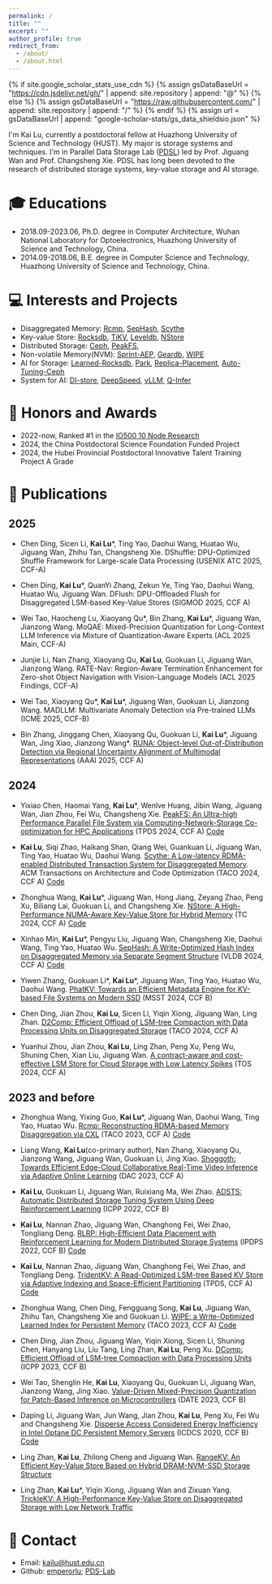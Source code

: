 ```yaml
---
permalink: /
title: ""
excerpt: ""
author_profile: true
redirect_from: 
  - /about/
  - /about.html
---
```


{% if site.google_scholar_stats_use_cdn %}
{% assign gsDataBaseUrl = "https://cdn.jsdelivr.net/gh/" | append: site.repository | append: "@" %}
{% else %}
{% assign gsDataBaseUrl = "https://raw.githubusercontent.com/" | append: site.repository | append: "/" %}
{% endif %}
{% assign url = gsDataBaseUrl | append: "google-scholar-stats/gs_data_shieldsio.json" %}

<span class='anchor' id='about-me'></span>

I\'m Kai Lu, currently a postdoctoral fellow at Huazhong University of Science and Technology (HUST). My major is storage systems and techniques. I\'m in Parallel Data Storage Lab ([PDSL](https://github.com/PDS-Lab)) led by Prof. Jiguang Wan and Prof. Changsheng Xie. PDSL has long been devoted to the research of distributed storage systems, key-value storage and AI storage.

# 🎓 Educations
- 2018.09-2023.06, Ph.D. degree in Computer Architecture, Wuhan National Laboratory for Optoelectronics, Huazhong University of Science and Technology, China.
- 2014.09-2018.06, B.E. degree in Computer Science and Technology, Huazhong University of Science and Technology, China.

# 💻 Interests and Projects
* Disaggregated Memory: [Rcmp](https://github.com/PDS-Lab/Rcmp), [SepHash](https://github.com/minxinhao/SepHash), [Scythe](https://github.com/PDS-Lab/scythe)
* Key-value Store: [Rocksdb](https://github.com/emperorlu/rocksdb), [TiKV](https://github.com/emperorlu/tikv), [Leveldb](https://github.com/emperorlu/leveldb), [NStore](https://github.com/PDS-Lab/NStore)
* Distributed Storage: [Ceph](https://github.com/emperorlu/ceph), [PeakFS](https://github.com/PDS-Lab/PeakFS-Experiments), 
* Non-volatile Memory(NVM): [Sprint-AEP](https://github.com/emperorlu/Sprint-AEP), [Geardb](https://github.com/emperorlu/GearDB), [WIPE](https://github.com/olemon111/WIPE)
* AI for Storage: [Learned-Rocksdb](https://github.com/emperorlu/Learned-Rocksdb), [Park](https://github.com/emperorlu/park), [Replica-Placement](https://github.com/emperorlu/Replica-Placement), [Auto-Tuning-Ceph](https://github.com/emperorlu/Auto-Tuning-Ceph)
* System for AI: [DI-store](https://github.com/emperorlu/DI-store), [DeepSpeed](https://github.com/emperorlu/DeepSpeed), [vLLM](https://github.com/emperorlu/vllm), [Q-Infer](https://github.com/PDS-Lab/Q-Infer)

# 🏅 Honors and Awards
* 2022-now, Ranked #1 in the [IO500 10 Node Research](https://io500.org/list/sc24/ten)
* 2024, the China Postdoctoral Science Foundation Funded Project
* 2024, the Hubei Provincial Postdoctoral Innovative Talent Training Project A Grade


# 📝 Publications 
## 2025
* Chen Ding, Sicen Li, **Kai Lu***, Ting Yao, Daohui Wang, Huatao Wu, Jiguang Wan, Zhihu Tan, Changsheng Xie. DShuffle: DPU-Optimized Shuffle Framework for Large-scale Data Processing (USENIX  ATC 2025, CCF-A)

*  Chen Ding, **Kai Lu**\*, QuanYi Zhang, Zekun Ye, Ting Yao, Daohui Wang, Huatao Wu, Jiguang Wan. DFlush: DPU-Offloaded Flush for Disaggregated LSM-based Key-Value Stores (SIGMOD 2025, CCF A)

*  Wei Tao, Haocheng Lu, Xiaoyang Qu*, Bin Zhang, **Kai Lu**\*, Jiguang Wan, Jianzong Wang. MoQAE: Mixed-Precision Quantization for Long-Context LLM Inference via Mixture of Quantization-Aware Experts (ACL 2025 Main, CCF-A)

*  Junjie Li, Nan Zhang, Xiaoyang Qu, **Kai Lu**, Guokuan Li, Jiguang Wan, Jianzong Wang. RATE-Nav: Region-Aware Termination Enhancement for Zero-shot Object Navigation with Vision-Language Models (ACL 2025 Findings, CCF-A)

*  Wei Tao, Xiaoyang Qu*, **Kai Lu***, Jiguang Wan, Guokuan Li, Jianzong Wang. MADLLM: Multivariate Anomaly Detection via Pre-trained LLMs (ICME 2025, CCF-B)

*  Bin Zhang, Jinggang Chen, Xiaoyang Qu, Guokuan Li, **Kai Lu**\*, Jiguang Wan, Jing Xiao, Jianzong Wang\*. [RUNA: Object-level Out-of-Distribution Detection via Regional Uncertainty Alignment of Multimodal Representations](https://ojs.aaai.org/index.php/AAAI/article/view/34841) (AAAI 2025, CCF A)

## 2024
*  Yixiao Chen, Haomai Yang, **Kai Lu***, Wenlve Huang, Jibin Wang, Jiguang Wan, Jian Zhou, Fei Wu, Changsheng Xie. [PeakFS: An Ultra-high Performance Parallel File System via Computing-Network-Storage Co-optimization for HPC Applications](https://ieeexplore.ieee.org/document/10735121) (TPDS 2024, CCF A) [Code](https://github.com/PDS-Lab/PeakFS-Experiments)

*  **Kai Lu**, Siqi Zhao, Haikang Shan, Qiang Wei, Guankuan Li, Jiguang Wan, Ting Yao, Huatao Wu, Daohui Wang. [Scythe: A Low-latency RDMA-enabled Distributed Transaction System for Disaggregated Memory](https://dl.acm.org/doi/10.1145/3666004). ACM Transactions on Architecture and Code Optimization (TACO 2024, CCF A) [Code](https://github.com/PDS-Lab/scythe)

*  Zhonghua Wang, **Kai Lu***, Jiguang Wan, Hong Jiang, Zeyang Zhao, Peng Xu, Biliang Lai, Guokuan Li, and Changsheng Xie. [NStore: A High-Performance NUMA-Aware Key-Value Store for Hybrid Memory](https://www.computer.org/csdl/journal/tc/5555/01/10761975/223Ey6jTUwE) (TC 2024, CCF A) [Code](https://github.com/PDS-Lab/NStore)

*  Xinhao Min, **Kai Lu***, Pengyu Liu, Jiguang Wan, Changsheng Xie, Daohui Wang, Ting Yao, Huatao Wu. [SepHash: A Write-Optimized Hash Index on Disaggregated Memory via Separate Segment Structure](https://www.vldb.org/pvldb/vol17/p1091-lu.pdf) (VLDB 2024, CCF A) [Code](https://github.com/minxinhao/SepHash)

*  Yiwen Zhang, Guokuan Li\*, **Kai Lu**\*, Jiguang Wan, Ting Yao, Huatao Wu, Daohui Wang. [PhatKV: Towards an Efficient Metadata Engine for KV-based File Systems on Modern SSD](https://www.msstconference.org/MSST-history/2024/Papers/msst24-9.3.pdf) (MSST 2024, CCF B)

*  Chen Ding, Jian Zhou, **Kai Lu**, Sicen Li, Yiqin Xiong, Jiguang Wan, Ling Zhan. [D2Comp: Efficient Offload of LSM-tree Compaction with Data Processing Units on Disaggregated Storage](https://dl.acm.org/doi/abs/10.1145/3656584) (TACO 2024, CCF A)

*  Yuanhui Zhou, Jian Zhou, **Kai Lu**, Ling Zhan, Peng Xu, Peng Wu, Shuning Chen, Xian Liu, Jiguang Wan. [A contract-aware and cost-effective LSM Store for Cloud Storage with Low Latency Spikes](https://dl.acm.org/doi/10.1145/3643851) (TOS 2024, CCF A)

## 2023 and before
*  Zhonghua Wang, Yixing Guo, **Kai Lu***, Jiguang Wan, Daohui Wang, Ting Yao, Huatao Wu. [Rcmp: Reconstructing RDMA-based Memory Disaggregation via CXL](https://dl.acm.org/doi/10.1145/3634916) (TACO 2023, CCF A) [Code](https://github.com/PDS-Lab/Rcmp)

*  Liang Wang, **Kai Lu**(co-primary author), Nan Zhang, Xiaoyang Qu, Jianzong Wang, Jiguang Wan, Guokuan Li, Jing Xiao. [Shoggoth: Towards Efficient Edge-Cloud Collaborative Real-Time Video Inference via Adaptive Online Learning](https://ieeexplore.ieee.org/abstract/document/10247821/) (DAC 2023, CCF A)

*  **Kai Lu**, Guokuan Li, Jiguang Wan, Ruixiang Ma, Wei Zhao. [ADSTS: Automatic Distributed Storage Tuning System Using Deep Reinforcement Learning](https://dl.acm.org/doi/abs/10.1145/3545008.3545012) (ICPP 2022, CCF B)

*  **Kai Lu**, Nannan Zhao, Jiguang Wan, Changhong Fei, Wei Zhao, Tongliang Deng. [RLRP: High-Efficient Data Placement with Reinforcement Learning for Modern Distributed Storage Systems](https://ieeexplore.ieee.org/document/9820675/) (IPDPS 2022, CCF B) [Code](https://github.com/emperorlu/Replica-Placement)

*  **Kai Lu**, Nannan Zhao, Jiguang Wan, Changhong Fei, Wei Zhao, and Tongliang Deng. [TridentKV: A Read-Optimized LSM-tree Based KV Store via Adaptive Indexing and Space-Efficient Partitioning](https://ieeexplore.ieee.org/document/9563237) (TPDS, CCF A) [Code](https://github.com/emperorlu/Learned-Rocksdb)

*  Zhonghua Wang, Chen Ding, Fengguang Song, **Kai Lu**, Jiguang Wan, Zhihu Tan, Changsheng Xie and Guokuan Li. [WIPE: a Write-Optimized Learned Index for Persistent Memory](https://dl.acm.org/doi/10.1145/3634915) (TACO 2023, CCF A) [Code](https://github.com/olemon111/WIP)

*  Chen Ding, Jian Zhou, Jiguang Wan, Yiqin Xiong, Sicen Li, Shuning Chen, Hanyang Liu, Liu Tang, Ling Zhan, **Kai Lu**, Peng Xu. [DComp: Efficient Offload of LSM-tree Compaction with Data Processing Units](https://dl.acm.org/doi/fullHtml/10.1145/3605573.3605633) (ICPP 2023, CCF B)

*  Wei Tao, Shenglin He, **Kai Lu**, Xiaoyang Qu, Guokuan Li, Jiguang Wan, Jianzong Wang, Jing Xiao. [Value-Driven Mixed-Precision Quantization for Patch-Based Inference on Microcontrollers](https://ieeexplore.ieee.org/stamp/stamp.jsp?arnumber=10546541) (DATE 2023, CCF B)

*  Daping Li, Jiguang Wan, Jun Wang, Jian Zhou, **Kai Lu**, Peng Xu, Fei Wu and Changsheng Xie. [Disperse Access Considered Energy Inefficiency in Intel Optane DC Persistent Memory Servers](https://ieeexplore.ieee.org/document/9355739) (ICDCS 2020, CCF B) [Code](https://github.com/emperorlu/Sprint-AEP)

*  Ling Zhan, **Kai Lu**, Zhilong Cheng and Jiguang Wan. [RangeKV: An Efficient Key-Value Store Based on Hybrid DRAM-NVM-SSD Storage Structure](https://ieeexplore.ieee.org/document/9170492)

*  Ling Zhan, **Kai Lu**\*, Yiqin Xiong, Jiguang Wan and Zixuan Yang. [TrickleKV: A High-Performance Key-Value Store on Disaggregated Storage with Low Network Traffic](https://ieeexplore.ieee.org/document/10752495)



# 💬 Contact
* Email: <kailu@hust.edu.cn>
* Github: [emperorlu](https://github.com/emperorlu); [PDS-Lab](https://github.com/PDS-Lab)
